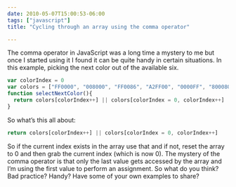 ```yaml
---
date: 2010-05-07T15:00:53-06:00
tags: ["javascript"]
title: "Cycling through an array using the comma operator"

---
```


The comma operator in JavaScript was a long time a mystery to me but once I started using it I found it can be quite handy in certain situations.  In this example, picking the next color out of the available six.

```js
var colorIndex = 0
var colors = ["FF0000", "008000", "FF0086", "A2FF00", "0000FF", "800080"]
function selectNextColor(){
  return colors[colorIndex++] || colors[colorIndex = 0, colorIndex++]
}
```

So what’s this all about:

```js
return colors[colorIndex++] || colors[colorIndex = 0, colorIndex++]
```

So if the current index exists in the array use that and if not, reset the array to 0 and then grab the current index (which is now 0).  The mystery of the comma operator is that only the last value gets accessed by the array and I’m using the first value to perform an assignment.  So what do you think?  Bad practice?  Handy?  Have some of your own examples to share?
